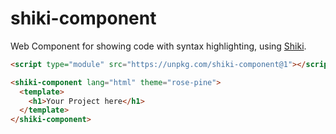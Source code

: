 # shiki-component

Web Component for showing code with syntax highlighting, using [Shiki](https://shiki.style/).

```html
<script type="module" src="https://unpkg.com/shiki-component@1"></script>

<shiki-component lang="html" theme="rose-pine">
  <template>
    <h1>Your Project here</h1>
  </template>
</shiki-component>
```
